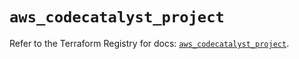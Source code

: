 # `aws_codecatalyst_project`

Refer to the Terraform Registry for docs: [`aws_codecatalyst_project`](https://registry.terraform.io/providers/hashicorp/aws/5.51.0/docs/resources/codecatalyst_project).
